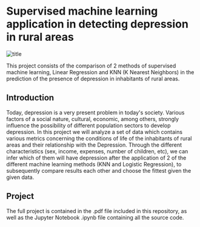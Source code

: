 # Supervised machine learning application in detecting depression in rural areas
![title](https://user-images.githubusercontent.com/69726163/180107216-02c04e3d-3a1a-42a5-91f5-1971b4246e7f.jpg)

This project consists of the comparison of 2 methods of supervised machine learning, Linear Regression and KNN (K Nearest Neighbors) in the prediction of the presence of depression in inhabitants of rural areas.

## Introduction 
Today, depression is a very present problem in today's society. Various factors of a social nature, cultural, economic, among others, strongly influence the possibility of different population sectors to develop depression. In this project we will analyze a set of data which contains various metrics concerning the conditions of life of the inhabitants of rural areas and their relationship with the Depression. Through the different characteristics (sex, income, expenses, number of children, etc), we can infer which of them will have depression after the application of 2 of the different machine learning methods (KNN and Logistic Regression), to subsequently compare results each other and choose the fittest given the given data.

## Project

The full project is contained in the .pdf file included in this repository, as well as the Jupyter Notebook .ipynb file containing all the source code.
